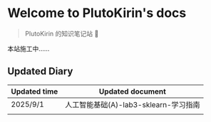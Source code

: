 # Welcome to PlutoKirin's docs

> PlutoKirin 的知识笔记站 🌟

本站施工中……

## Updated Diary

| Updated time | Updated document            |
| ------------ | --------------------------- |
| 2025/9/1     | 人工智能基础(A)-lab3-sklearn-学习指南 |
|              |                             |
